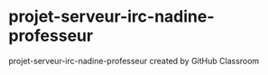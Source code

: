 # projet-serveur-irc-nadine-professeur
projet-serveur-irc-nadine-professeur created by GitHub Classroom
